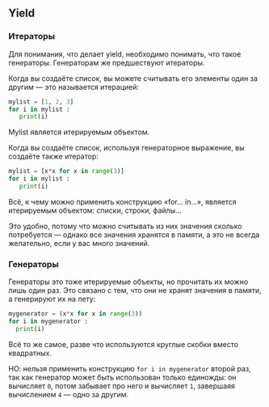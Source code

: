 ## Yield

### Итераторы

Для понимания, что делает yield, необходимо понимать, что такое генераторы.
Генераторам же предшествуют итераторы.

Когда вы создаёте список, вы можете считывать его элементы один за другим — это называется итерацией:

```python
mylist = [1, 2, 3]
for i in mylist :
   print(i)
```

Mylist является итерируемым объектом.

Когда вы создаёте список, используя генераторное выражение, вы создаёте также итератор:

```python
mylist = [x*x for x in range(3)]
for i in mylist :
   print(i)
```

Всё, к чему можно применить конструкцию «for… in...», является итерируемым объектом: списки, строки, файлы… 

Это удобно, потому что можно считывать из них значения сколько потребуется — однако все значения хранятся в памяти, а это не всегда желательно, если у вас много значений.

### Генераторы

Генераторы это тоже итерируемые объекты, но прочитать их можно лишь один раз. Это связано с тем, что они не хранят значения в памяти, а генерируют их на лету:


```python
mygenerator = (x*x for x in range(3))
for i in mygenerator :
  print(i)
```

Всё то же самое, разве что используются круглые скобки вместо квадратных. 

НО: нельзя применить конструкцию `for i in mygenerator` второй раз, так как генератор может быть использован только единожды: он вычисляет `0`, потом забывает про него и вычисляет `1`, завершаяя вычислением `4` — одно за другим.